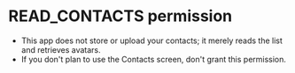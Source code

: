 # READ_CONTACTS permission
 - This app does not store or upload your contacts; it merely reads the list and retrieves avatars.
 - If you don't plan to use the Contacts screen, don't grant this permission.
